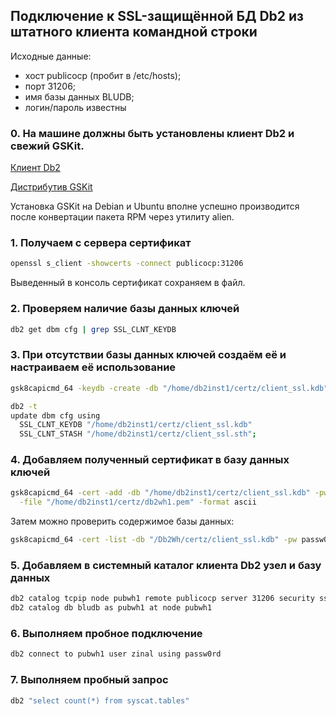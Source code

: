## Подключение к SSL-защищённой БД Db2 из штатного клиента командной строки

Исходные данные:
- хост publicocp (пробит в /etc/hosts);
- порт 31206;
- имя базы данных BLUDB;
- логин/пароль известны

### 0. На машине должны быть установлены клиент Db2 и свежий GSKit.

[Клиент Db2](https://www.ibm.com/support/pages/recommended-fix-packs-ibm-data-server-client-packages)

[Дистрибутив GSKit](https://www.ibm.com/support/pages/node/224963)

Установка GSKit на Debian и Ubuntu вполне успешно производится после конвертации пакета RPM через утилиту alien.

### 1. Получаем с сервера сертификат

```bash
openssl s_client -showcerts -connect publicocp:31206
```

Выведенный в консоль сертификат сохраняем в файл.

### 2. Проверяем наличие базы данных ключей

```bash
db2 get dbm cfg | grep SSL_CLNT_KEYDB
```

### 3. При отсутствии базы данных ключей создаём её и настраиваем её использование

```bash
gsk8capicmd_64 -keydb -create -db "/home/db2inst1/certz/client_ssl.kdb" -pw passw0rd -stash

db2 -t
update dbm cfg using 
  SSL_CLNT_KEYDB "/home/db2inst1/certz/client_ssl.kdb"
  SSL_CLNT_STASH "/home/db2inst1/certz/client_ssl.sth";
```

### 4. Добавляем полученный сертификат в базу данных ключей

```bash
gsk8capicmd_64 -cert -add -db "/home/db2inst1/certz/client_ssl.kdb" -pw passw0rd \
  -file "/home/db2inst1/certz/db2wh1.pem" -format ascii
```

Затем можно проверить содержимое базы данных:

```bash
gsk8capicmd_64 -cert -list -db "/Db2Wh/certz/client_ssl.kdb" -pw passw0rd
```

### 5. Добавляем в системный каталог клиента Db2 узел и базу данных

```bash
db2 catalog tcpip node pubwh1 remote publicocp server 31206 security ssl
db2 catalog db bludb as pubwh1 at node pubwh1
```

### 6. Выполняем пробное подключение

```bash
db2 connect to pubwh1 user zinal using passw0rd
```

### 7. Выполняем пробный запрос

```bash
db2 "select count(*) from syscat.tables"
```
